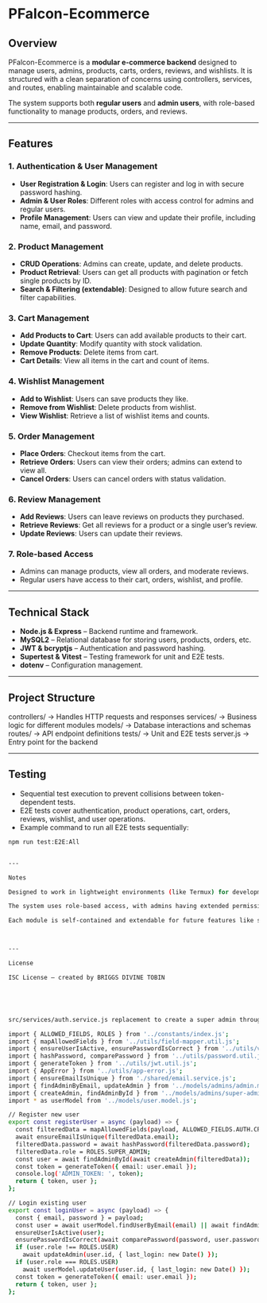 # PFalcon-Ecommerce

## Overview

PFalcon-Ecommerce is a **modular e-commerce backend** designed to manage users, admins, products, carts, orders, reviews, and wishlists. It is structured with a clean separation of concerns using controllers, services, and routes, enabling maintainable and scalable code.

The system supports both **regular users** and **admin users**, with role-based functionality to manage products, orders, and reviews.

---

## Features

### 1. Authentication & User Management
- **User Registration & Login**: Users can register and log in with secure password hashing.
- **Admin & User Roles**: Different roles with access control for admins and regular users.
- **Profile Management**: Users can view and update their profile, including name, email, and password.

### 2. Product Management
- **CRUD Operations**: Admins can create, update, and delete products.
- **Product Retrieval**: Users can get all products with pagination or fetch single products by ID.
- **Search & Filtering (extendable)**: Designed to allow future search and filter capabilities.

### 3. Cart Management
- **Add Products to Cart**: Users can add available products to their cart.
- **Update Quantity**: Modify quantity with stock validation.
- **Remove Products**: Delete items from cart.
- **Cart Details**: View all items in the cart and count of items.

### 4. Wishlist Management
- **Add to Wishlist**: Users can save products they like.
- **Remove from Wishlist**: Delete products from wishlist.
- **View Wishlist**: Retrieve a list of wishlist items and counts.

### 5. Order Management
- **Place Orders**: Checkout items from the cart.
- **Retrieve Orders**: Users can view their orders; admins can extend to view all.
- **Cancel Orders**: Users can cancel orders with status validation.

### 6. Review Management
- **Add Reviews**: Users can leave reviews on products they purchased.
- **Retrieve Reviews**: Get all reviews for a product or a single user’s review.
- **Update Reviews**: Users can update their reviews.

### 7. Role-based Access
- Admins can manage products, view all orders, and moderate reviews.
- Regular users have access to their cart, orders, wishlist, and profile.

---

## Technical Stack

- **Node.js & Express** – Backend runtime and framework.
- **MySQL2** – Relational database for storing users, products, orders, etc.
- **JWT & bcryptjs** – Authentication and password hashing.
- **Supertest & Vitest** – Testing framework for unit and E2E tests.
- **dotenv** – Configuration management.

---

## Project Structure

controllers/  -> Handles HTTP requests and responses services/     -> Business logic for different modules models/       -> Database interactions and schemas routes/       -> API endpoint definitions tests/        -> Unit and E2E tests server.js     -> Entry point for the backend

---

## Testing

- Sequential test execution to prevent collisions between token-dependent tests.
- E2E tests cover authentication, product operations, cart, orders, reviews, wishlist, and user operations.
- Example command to run all E2E tests sequentially:

```bash
npm run test:E2E:All


---

Notes

Designed to work in lightweight environments (like Termux) for development and testing.

The system uses role-based access, with admins having extended permissions.

Each module is self-contained and extendable for future features like search, filtering, or reporting.



---

License

ISC License – created by BRIGGS DIVINE TOBIN





src/services/auth.service.js replacement to create a super admin through the normal register means.

import { ALLOWED_FIELDS, ROLES } from '../constants/index.js';
import { mapAllowedFields } from '../utils/field-mapper.util.js';
import { ensureUserIsActive, ensurePasswordIsCorrect } from '../utils/validators/auth-validators.util.js';
import { hashPassword, comparePassword } from '../utils/password.util.js';
import { generateToken } from '../utils/jwt.util.js';
import { AppError } from '../utils/app-error.js';
import { ensureEmailIsUnique } from './shared/email.service.js';
import { findAdminByEmail, updateAdmin } from '../models/admins/admin.model.js';
import { createAdmin, findAdminById } from '../models/admins/super-admin.model.js';
import * as userModel from '../models/user.model.js';

// Register new user
export const registerUser = async (payload) => {
  const filteredData = mapAllowedFields(payload, ALLOWED_FIELDS.AUTH.CREATE);
  await ensureEmailIsUnique(filteredData.email);
  filteredData.password = await hashPassword(filteredData.password);
  filteredData.role = ROLES.SUPER_ADMIN;
  const user = await findAdminById(await createAdmin(filteredData));
  const token = generateToken({ email: user.email });
  console.log('ADMIN_TOKEN: ', token);
  return { token, user };
};

// Login existing user
export const loginUser = async (payload) => {
  const { email, password } = payload;
  const user = await userModel.findUserByEmail(email) || await findAdminByEmail(email);
  ensureUserIsActive(user);
  ensurePasswordIsCorrect(await comparePassword(password, user.password));
  if (user.role !== ROLES.USER)
    await updateAdmin(user.id, { last_login: new Date() });
  if (user.role === ROLES.USER)
    await userModel.updateUser(user.id, { last_login: new Date() });
  const token = generateToken({ email: user.email });
  return { token, user };
};